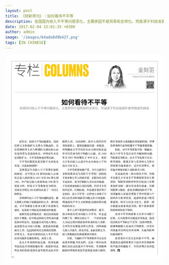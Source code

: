 ```yaml
---
layout: post
title: 《财新周刊》｜如何看待不平等
description: 各国国内收入不平等问题恶化，主要原因不是贸易和全球化，而是源于科技发展和教育程度的演进
date: 2017-02-04 15:01:35 +0300
author: admin
image: '/images/64ada9d9b427.png'
tags: [IN CHINESE]
---
```

<a href="/pdf/p32-41.pdf" target="_blank">
  <img src="/images/-bth3vlbveeblrlys-1.jpg" alt="Xin" style="cursor: pointer;" />
</a>

